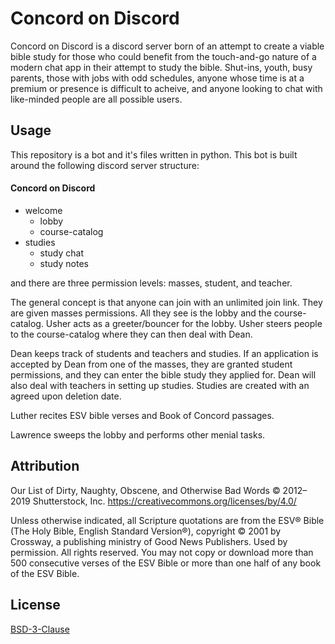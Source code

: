 # Concord on Discord

Concord on Discord is a discord server born of an attempt to create a viable bible study for those who could benefit from the touch-and-go nature of a modern chat app in their attempt to study the bible. Shut-ins, youth, busy parents, those with jobs with odd schedules, anyone whose time is at a premium or presence is difficult to acheive, and anyone looking to chat with like-minded people are all possible users.

## Usage

This repository is a bot and it's files written in python. This bot is built around the following discord server structure:

#### Concord on Discord
- welcome
    - lobby
    - course-catalog
- studies
    - study chat
    - study notes

and there are three permission levels: masses, student, and teacher. 

The general concept is that anyone can join with an unlimited join link. They are given masses permissions. All they see is the lobby and the course-catalog. Usher acts as a greeter/bouncer for the lobby. Usher steers people to the course-catalog where they can then deal with Dean.

Dean keeps track of students and teachers and studies. If an application is accepted by Dean from one of the masses, they are granted student permissions, and they can enter the bible study they applied for. Dean will also deal with teachers in setting up studies. Studies are created with an agreed upon deletion date.

Luther recites ESV bible verses and Book of Concord passages.

Lawrence sweeps the lobby and performs other menial tasks.

## Attribution
Our List of Dirty, Naughty, Obscene, and Otherwise Bad Words © 2012–2019 Shutterstock, Inc. https://creativecommons.org/licenses/by/4.0/

Unless otherwise indicated, all Scripture quotations are from the ESV® Bible (The Holy Bible, English Standard Version®), copyright © 2001 by Crossway, a publishing ministry of Good News Publishers. Used by permission. All rights reserved. You may not copy or download more than 500 consecutive verses of the ESV Bible or more than one half of any book of the ESV Bible.

## License
[BSD-3-Clause](https://github.com/cartwright/CoD/blob/master/bsd3clause_license)
